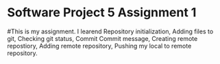 # Software Project 5 Assignment 1
#This is my assignment.  I learend Repository initialization, Adding files to git, Checking git status, Commit Commit message, Creating remote repostiory, Adding remote repository, Pushing my local to remote repository.
